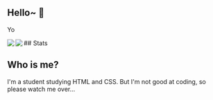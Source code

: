 ## Hello~ 👋

Yo
<div>
## Stats
  <a>
   <img align="left" src="https://github-readme-stats.vercel.app/api?username=Lino-Ren" />
  </a>
  <a>
   <img align="left" src="https://github-readme-stats.vercel.app/api/top-langs/?username=Lino-Ren" />
  </a>
</div>


## Who is me?
I'm a student studying HTML and CSS.
But I'm not good at coding, so please watch me over...
